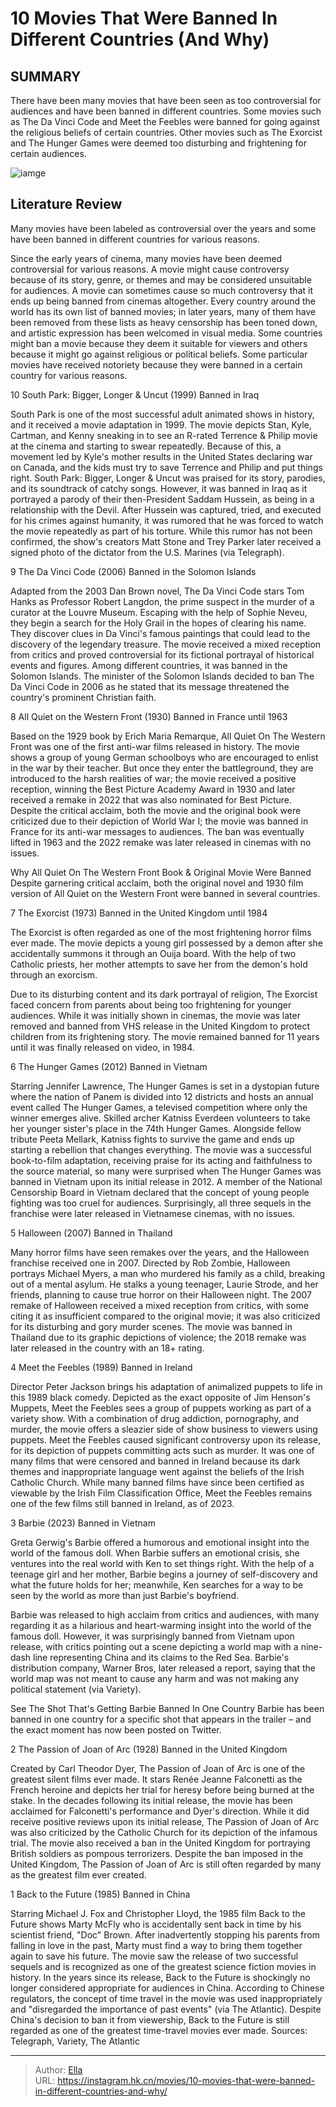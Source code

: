 # 10 Movies That Were Banned In Different Countries (And Why)


## SUMMARY 


 There have been many movies that have been seen as too controversial for audiences and have been banned in different countries. 
 Some movies such as 
The Da Vinci Code
 and 
Meet the Feebles
 were banned for going against the religious beliefs of certain countries. 
 Other movies such as 
The Exorcist
 and 
The Hunger Games
 were deemed too disturbing and frightening for certain audiences. 

![iamge](https://static1.srcdn.com/wordpress/wp-content/uploads/2024/01/21_banned.jpg)

## Literature Review

Many movies have been labeled as controversial over the years and some have been banned in different countries for various reasons.




Since the early years of cinema, many movies have been deemed controversial for various reasons. A movie might cause controversy because of its story, genre, or themes and may be considered unsuitable for audiences. A movie can sometimes cause so much controversy that it ends up being banned from cinemas altogether.
Every country around the world has its own list of banned movies; in later years, many of them have been removed from these lists as heavy censorship has been toned down, and artistic expression has been welcomed in visual media. Some countries might ban a movie because they deem it suitable for viewers and others because it might go against religious or political beliefs. Some particular movies have received notoriety because they were banned in a certain country for various reasons. 









 








 10  South Park: Bigger, Longer &amp; Uncut (1999) 
Banned in Iraq


 







South Park is one of the most successful adult animated shows in history, and it received a movie adaptation in 1999. The movie depicts Stan, Kyle, Cartman, and Kenny sneaking in to see an R-rated Terrence &amp; Philip movie at the cinema and starting to swear repeatedly. Because of this, a movement led by Kyle&#39;s mother results in the United States declaring war on Canada, and the kids must try to save Terrence and Philip and put things right.
South Park: Bigger, Longer &amp; Uncut was praised for its story, parodies, and its soundtrack of catchy songs. However, it was banned in Iraq as it portrayed a parody of their then-President Saddam Hussein, as being in a relationship with the Devil. After Hussein was captured, tried, and executed for his crimes against humanity, it was rumored that he was forced to watch the movie repeatedly as part of his torture. While this rumor has not been confirmed, the show&#39;s creators Matt Stone and Trey Parker later received a signed photo of the dictator from the U.S. Marines (via Telegraph).





 9  The Da Vinci Code (2006) 
Banned in the Solomon Islands
        

Adapted from the 2003 Dan Brown novel, The Da Vinci Code stars Tom Hanks as Professor Robert Langdon, the prime suspect in the murder of a curator at the Louvre Museum. Escaping with the help of Sophie Neveu, they begin a search for the Holy Grail in the hopes of clearing his name. They discover clues in Da Vinci&#39;s famous paintings that could lead to the discovery of the legendary treasure.
The movie received a mixed reception from critics and proved controversial for its fictional portrayal of historical events and figures. Among different countries, it was banned in the Solomon Islands. The minister of the Solomon Islands decided to ban The Da Vinci Code in 2006 as he stated that its message threatened the country&#39;s prominent Christian faith.





 8  All Quiet on the Western Front (1930) 
Banned in France until 1963
        

Based on the 1929 book by Erich Maria Remarque, All Quiet On The Western Front was one of the first anti-war films released in history. The movie shows a group of young German schoolboys who are encouraged to enlist in the war by their teacher. But once they enter the battleground, they are introduced to the harsh realities of war; the movie received a positive reception, winning the Best Picture Academy Award in 1930 and later received a remake in 2022 that was also nominated for Best Picture.
Despite the critical acclaim, both the movie and the original book were criticized due to their depiction of World War I; the movie was banned in France for its anti-war messages to audiences. The ban was eventually lifted in 1963 and the 2022 remake was later released in cinemas with no issues.
            
 
 Why All Quiet On The Western Front Book &amp; Original Movie Were Banned 
Despite garnering critical acclaim, both the original novel and 1930 film version of All Quiet on the Western Front were banned in several countries.








 7  The Exorcist (1973) 
Banned in the United Kingdom until 1984


 







The Exorcist is often regarded as one of the most frightening horror films ever made. The movie depicts a young girl possessed by a demon after she accidentally summons it through an Ouija board. With the help of two Catholic priests, her mother attempts to save her from the demon&#39;s hold through an exorcism.


Due to its disturbing content and its dark portrayal of religion, The Exorcist faced concern from parents about being too frightening for younger audiences. While it was initially shown in cinemas, the movie was later removed and banned from VHS release in the United Kingdom to protect children from its frightening story. The movie remained banned for 11 years until it was finally released on video, in 1984.





 6  The Hunger Games (2012) 
Banned in Vietnam


 







Starring Jennifer Lawrence, The Hunger Games is set in a dystopian future where the nation of Panem is divided into 12 districts and hosts an annual event called The Hunger Games, a televised competition where only the winner emerges alive. Skilled archer Katniss Everdeen volunteers to take her younger sister&#39;s place in the 74th Hunger Games. Alongside fellow tribute Peeta Mellark, Katniss fights to survive the game and ends up starting a rebellion that changes everything.
The movie was a successful book-to-film adaptation, receiving praise for its acting and faithfulness to the source material, so many were surprised when The Hunger Games was banned in Vietnam upon its initial release in 2012. A member of the National Censorship Board in Vietnam declared that the concept of young people fighting was too cruel for audiences. Surprisingly, all three sequels in the franchise were later released in Vietnamese cinemas, with no issues.





 5  Halloween (2007) 
Banned in Thailand
        

Many horror films have seen remakes over the years, and the Halloween franchise received one in 2007. Directed by Rob Zombie, Halloween portrays Michael Myers, a man who murdered his family as a child, breaking out of a mental asylum. He stalks a young teenager, Laurie Strode, and her friends, planning to cause true horror on their Halloween night.
The 2007 remake of Halloween received a mixed reception from critics, with some citing it as insufficient compared to the original movie; it was also criticized for its disturbing and gory murder scenes. The movie was banned in Thailand due to its graphic depictions of violence; the 2018 remake was later released in the country with an 18&#43; rating.





 4  Meet the Feebles (1989) 
Banned in Ireland
        

Director Peter Jackson brings his adaptation of animalized puppets to life in this 1989 black comedy. Depicted as the exact opposite of Jim Henson&#39;s Muppets, Meet the Feebles sees a group of puppets working as part of a variety show. With a combination of drug addiction, pornography, and murder, the movie offers a sleazier side of show business to viewers using puppets.
Meet the Feebles caused significant controversy upon its release, for its depiction of puppets committing acts such as murder. It was one of many films that were censored and banned in Ireland because its dark themes and inappropriate language went against the beliefs of the Irish Catholic Church. While many banned films have since been certified as viewable by the Irish Film Classification Office, Meet the Feebles remains one of the few films still banned in Ireland, as of 2023.





 3  Barbie (2023) 
Banned in Vietnam


 







Greta Gerwig&#39;s Barbie offered a humorous and emotional insight into the world of the famous doll. When Barbie suffers an emotional crisis, she ventures into the real world with Ken to set things right. With the help of a teenage girl and her mother, Barbie begins a journey of self-discovery and what the future holds for her; meanwhile, Ken searches for a way to be seen by the world as more than just Barbie&#39;s boyfriend.


Barbie was released to high acclaim from critics and audiences, with many regarding it as a hilarious and heart-warming insight into the world of the famous doll. However, it was surprisingly banned from Vietnam upon release, with critics pointing out a scene depicting a world map with a nine-dash line representing China and its claims to the Red Sea. Barbie&#39;s distribution company, Warner Bros, later released a report, saying that the world map was not meant to cause any harm and was not making any political statement (via Variety).
            
 
 See The Shot That&#39;s Getting Barbie Banned In One Country 
Barbie has been banned in one country for a specific shot that appears in the trailer – and the exact moment has now been posted on Twitter.








 2  The Passion of Joan of Arc (1928) 
Banned in the United Kingdom
        

Created by Carl Theodor Dyer, The Passion of Joan of Arc is one of the greatest silent films ever made. It stars Renée Jeanne Falconetti as the French heroine and depicts her trial for heresy before being burned at the stake. In the decades following its initial release, the movie has been acclaimed for Falconetti&#39;s performance and Dyer&#39;s direction.
While it did receive positive reviews upon its initial release, The Passion of Joan of Arc was also criticized by the Catholic Church for its depiction of the infamous trial. The movie also received a ban in the United Kingdom for portraying British soldiers as pompous terrorizers. Despite the ban imposed in the United Kingdom, The Passion of Joan of Arc is still often regarded by many as the greatest film ever created.





 1  Back to the Future (1985) 
Banned in China


 







Starring Michael J. Fox and Christopher Lloyd, the 1985 film Back to the Future shows Marty McFly who is accidentally sent back in time by his scientist friend, &#34;Doc&#34; Brown. After inadvertently stopping his parents from falling in love in the past, Marty must find a way to bring them together again to save his future. The movie saw the release of two successful sequels and is recognized as one of the greatest science fiction movies in history.
In the years since its release, Back to the Future is shockingly no longer considered appropriate for audiences in China. According to Chinese regulators, the concept of time travel in the movie was used inappropriately and &#34;disregarded the importance of past events&#34; (via The Atlantic). Despite China&#39;s decision to ban it from viewership, Back to the Future is still regarded as one of the greatest time-travel movies ever made.
Sources: Telegraph, Variety, The Atlantic

---

> Author: [Ella](https://instagram.hk.cn/)  
> URL: https://instagram.hk.cn/movies/10-movies-that-were-banned-in-different-countries-and-why/  

